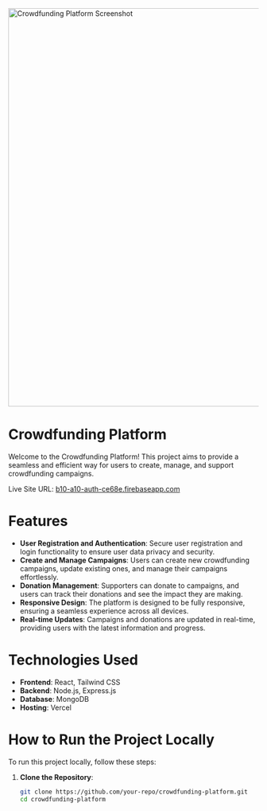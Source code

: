 <img height="800" src="https://i.ibb.co.com/RkvMYqgW/B10A10p1.png" alt="Crowdfunding Platform Screenshot" />

# Crowdfunding Platform

Welcome to the Crowdfunding Platform! This project aims to provide a seamless and efficient way for users to create, manage, and support crowdfunding campaigns.

Live Site URL: [b10-a10-auth-ce68e.firebaseapp.com](https://b10-a10-auth-ce68e.firebaseapp.com)

# Features

- **User Registration and Authentication**: Secure user registration and login functionality to ensure user data privacy and security.
- **Create and Manage Campaigns**: Users can create new crowdfunding campaigns, update existing ones, and manage their campaigns effortlessly.
- **Donation Management**: Supporters can donate to campaigns, and users can track their donations and see the impact they are making.
- **Responsive Design**: The platform is designed to be fully responsive, ensuring a seamless experience across all devices.
- **Real-time Updates**: Campaigns and donations are updated in real-time, providing users with the latest information and progress.

# Technologies Used

- **Frontend**: React, Tailwind CSS
- **Backend**: Node.js, Express.js
- **Database**: MongoDB
- **Hosting**: Vercel

# How to Run the Project Locally

To run this project locally, follow these steps:

1. **Clone the Repository**:
   ```bash
   git clone https://github.com/your-repo/crowdfunding-platform.git
   cd crowdfunding-platform
